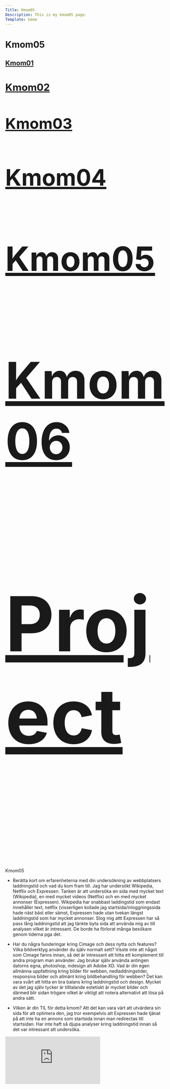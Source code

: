 ```yaml
---
Title: Kmom05
Description: This is my kmom05 page.
Template: kmom
---
```


Kmom05
==========================
<div class="kmom-grid">
    <div class="reportnav-box">
        <a href="kmom01"><h2>Kmom01<h2></a>
        <a href="kmom02"><h2>Kmom02<h2></a>
        <a href="kmom03"><h2>Kmom03<h2></a>
        <a href="kmom04"><h2>Kmom04<h2></a>
        <a href="kmom05"><h2>Kmom05<h2></a>
        <a href="kmom06"><h2>Kmom06<h2></a>
        <a href="kmom10"><h2>Project<h2></a>
    </div>
    <div class="report-box">
<p>Kmom05<p>

* Berätta kort om erfarenheterna med din undersökning av webbplatsers laddningstid och vad du kom fram till.
Jag har undersökt Wikipedia, Netflix och Expressen. Tanken är att undersöka en sida med mycket text (Wikipedia), en med mycket videos (Netflix) och en med mycket annonser (Expressen). Wikipedia har snabbast laddingstid som endast innehåller text, netflix (visserligen kollade jag startsida/inloggningssida hade näst bäst eller sämst, Expressen hade utan tvekan längst laddningstid som har mycket annonser. Slog mig attt Expressen har så pass lång laddningstid att jag tänkte byta sida att använda mig av till analysen vilket är intressant. De borde ha förlorat många besökare genom tiderna pga det. 

* Har du några funderingar kring Cimage och dess nytta och features? Vilka bildverktyg använder du själv normalt sett?
Visste inte att något som Cimage fanns innan, så det är intressant att hitta ett komplement till andra program man använder. Jag brukar själv använda antingen datorns egna, photoshop, indesign alt Adobe XD. 
Vad är din egen allmänna uppfattning kring bilder för webben, nedladdningstider, responsiva bilder och allmänt kring bildbehandling för webben? 
Det kan vara svårt att hitta en bra balans kring laddningstid och design. Mycket av det jag själv tycker är tilltalande estetiskt är mycket bilder och därmed blir sidan trögare vilket är viktigt att notera alternativt att lösa på andra sätt. 
* Vilken är din TIL för detta kmom?
Att det kan vara värt att utvärdera sin sida för att optimera den, jag tror exempelvis att Expressen hade tjänat på att inte ha en annons som startsida innan man redirectas till startsidan. Har inte haft så djupa analyser kring laddningstid innan så det var intressant att undersöka. 



</div>
</div>
<div class="embed-container">
    <iframe src="https://www.youtube.com/embed/gCwjLPBqpa0" frameborder="0" allowfullscreen></iframe>
</div>
